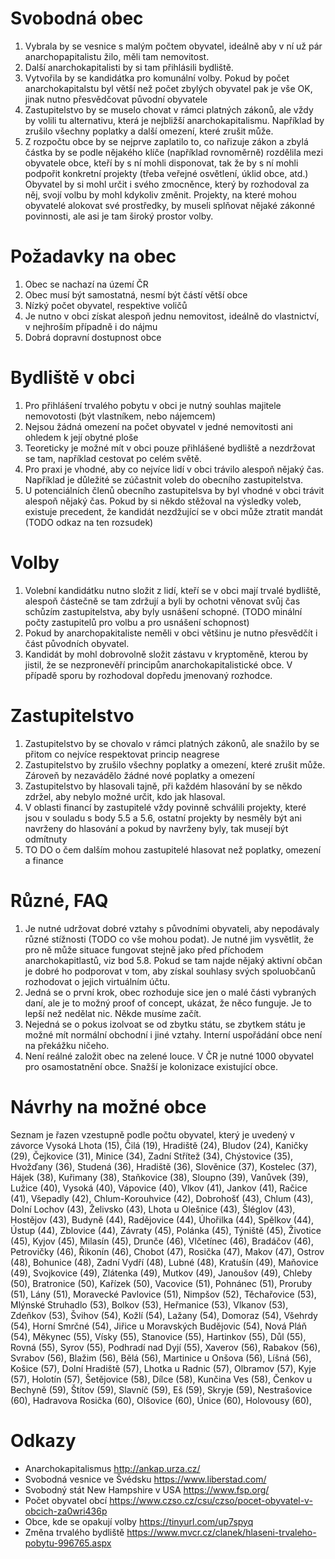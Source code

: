 # Svobodná obec
1. Vybrala by se vesnice s malým počtem obyvatel, ideálně aby v ní už pár anarchopapitalistu žilo, měli tam nemovitost. 
1. Další anarchokapitalisti by si tam přihlásili bydliště.
1. Vytvořila by se kandidátka pro komunální volby.  Pokud by počet anarchokapitalstu  byl větší než počet zbylých obyvatel pak je vše OK, jinak nutno přesvědčovat původní obyvatele
1. Zastupitelstvo by se muselo chovat v rámci platných zákonů, ale vždy by volili tu alternativu, která je nejbližší anarchokapitalismu. Například by zrušilo všechny poplatky a další omezení, které zrušit může.
1. Z rozpočtu obce by se nejprve zaplatilo to, co nařizuje zákon a zbylá částka by se podle nějakého klíče (například rovnoměrně) rozdělila mezi obyvatele obce, kteří by s ní mohli disponovat, tak že by s ní mohli podpořit konkretní projekty (třeba veřejné osvětlení, úklid obce, atd.) Obyvatel by si mohl určit i svého zmocněnce, který by rozhodoval za něj, svojí volbu by mohl kdykoliv změnit. Projekty, na které mohou obyvatelé alokovat své prostředky, by museli splňovat nějaké zákonné povinnosti, ale asi je tam široký prostor volby.


# Požadavky na obec
1. Obec se nachazí na území ČR
1. Obec musí být samostatná, nesmí být částí větší obce
1. Nízký počet obyvatel, respektive voličů
1. Je nutno v obci získat alespoň jednu nemovitost, ideálně do vlastnictví, v nejhroším případně i do nájmu
1. Dobrá dopravní dostupnost obce

# Bydliště v obci
1. Pro přihlášení trvalého pobytu v obci je nutný souhlas majitele nemovotosti (být vlastníkem, nebo nájemcem)
1. Nejsou žádná omezení na počet obyvatel v jedné nemovitosti ani ohledem k její obytné ploše
1. Teoreticky je možné mít v obci pouze přihlášené bydliště a nezdržovat se tam, například cestovat po celém světě. 
1. Pro praxi je vhodné, aby co nejvíce lidí v obci trávilo alespoň nějaký čas. Například je důležité se zúčastnit voleb do obecního zastupitelstva. 
1. U potenciálních členů obecního zastupitelsva by byl vhodné v obci trávit alespoň nějaký čas. Pokud by si někdo stěžoval na výsledky voleb, existuje precedent, že kandidát nezdžující se v obci může ztratit mandát (TODO odkaz na ten rozsudek)

# Volby
1. Volební kandidátku nutno složit z lidí, kteří se v obci mají trvalé bydliště, alespoň částečně se tam zdržují a byli by ochotni věnovat svůj čas schůzím zastupitelstva, aby byly usnášení schopné. (TODO minální počty zastupitelů pro volbu a pro usnášení schopnost)
1. Pokud by anarchopakitaliste neměli v obci většinu je nutno přesvědčít i část původních obyvatel.
1. Kandidát by mohl dobrovolně složit zástavu v kryptoměně, kterou by jistil, že se nezpronevěří principům anarchokapitalistické obce. V případě sporu by rozhodoval dopředu jmenovaný rozhodce.

# Zastupitelstvo
1. Zastupitelstvo by se chovalo v rámci platných zákonů, ale snažilo by se přitom co nejvíce respektovat princip neagrese
1. Zastupitelstvo by zrušilo všechny poplatky a omezení, které zrušit může. Zároveň by nezavádělo žádné nové poplatky a omezení
1. Zastupitelstvo by hlasovali tajně, při každém hlasování by se někdo zdržel, aby nebylo možné určit, kdo jak hlasoval.
1. V oblasti financí by zastupitelé vždy povinně schválili projekty, které jsou v souladu s body 5.5 a 5.6, ostatní projekty by nesměly být ani navrženy do hlasování a pokud by navrženy byly, tak musejí být odmítnuty
1. TO DO o čem dalším mohou zastupitelé hlasovat než poplatky, omezení a finance

# Různé, FAQ
1. Je nutné udržovat dobré vztahy s původními obyvateli, aby nepodávaly různé stížnosti (TODO co vše mohou podat). Je nutné jim vysvětlit, že pro ně může situace fungovat stejně jako před příchodem anarchokapitlastů, viz bod 5.8. Pokud se tam najde nějaký aktivní občan je dobré ho podporovat v tom, aby získal souhlasy svých spoluobčanů rozhodovat o jejich virtuálním účtu.
1. Jedná se o první krok, obec rozhoduje sice jen o malé části vybraných daní, ale je to možný proof of concept, ukázat, že něco funguje. Je to lepší než nedělat nic. Někde musíme začít.
1. Nejedná se o pokus izolvoat se od zbytku státu, se zbytkem státu je možné mít normální obchodní i jiné vztahy. Interní uspořádání obce není na překážku ničeho.
1. Není reálné založit obec na zelené louce. V ČR je nutné 1000 obyvatel pro osamostatnění obce. Snažší je kolonizace existující obce.

# Návrhy na možné obce
Seznam je řazen vzestupně podle počtu obyvatel, který je uvedený v závorce 
Vysoká Lhota (15), Čilá (19), Hradiště (24), Bludov (24), Kaničky (29), Čejkovice (31), Minice (34), Zadní Střítež (34), Chýstovice (35), Hvožďany (36), Studená (36), Hradiště (36), Slověnice (37), Kostelec (37), Hájek (38), Kuřimany (38), Staňkovice (38), Sloupno (39), Vanůvek (39), Lužice (40), Vysoká (40), Vápovice (40), Vlkov (41), Jankov (41), Račice (41), Všepadly (42), Chlum-Korouhvice (42), Dobrohošť (43), Chlum (43), Dolní Lochov (43), Želivsko (43), Lhota u Olešnice (43), Šléglov (43), Hostějov (43), Budyně (44), Radějovice (44), Úhořilka (44), Spělkov (44), Ústup (44), Zblovice (44), Závraty (45), Polánka (45), Týniště (45), Životice (45), Kyjov (45), Milasín (45), Drunče (46), Vlčetínec (46), Bradáčov (46), Petrovičky (46), Řikonín (46), Chobot (47), Rosička (47), Makov (47), Ostrov (48), Bohunice (48), Zadní Vydří (48), Lubné (48), Kratušín (49), Maňovice (49), Svojkovice (49), Zlátenka (49), Mutkov (49), Janoušov (49), Chleby (50), Bratronice (50), Kařízek (50), Vacovice (51), Pohnánec (51), Proruby (51), Lány (51), Moravecké Pavlovice (51), Nimpšov (52), Těchařovice (53), Mlýnské Struhadlo (53), Bolkov (53), Heřmanice (53), Vlkanov (53), Zdeňkov (53), Švihov (54), Kožlí (54), Lažany (54), Domoraz (54), Všehrdy (54), Horní Smrčné (54), Jiřice u Moravských Budějovic (54), Nová Pláň (54), Měkynec (55), Vísky (55), Stanovice (55), Hartinkov (55), Důl (55), Rovná (55), Syrov (55), Podhradí nad Dyjí (55), Xaverov (56), Rabakov (56), Svrabov (56), Blažim (56), Bělá (56), Martinice u Onšova (56), Líšná (56), Košice (57), Dolní Hradiště (57), Lhotka u Radnic (57), Olbramov (57), Kyje (57), Holotín (57), Šetějovice (58), Dílce (58), Kunčina Ves (58), Čenkov u Bechyně (59), Štítov (59), Slavníč (59), Eš (59), Skryje (59), Nestrašovice (60), Hadravova Rosička (60), Olšovice (60), Únice (60), Holovousy (60), 

# Odkazy
- Anarchokapitalismus http://ankap.urza.cz/
- Svobodná vesnice ve Švédsku https://www.liberstad.com/
- Svobodný stát New Hampshire v USA https://www.fsp.org/
- Počet obyvatel obcí https://www.czso.cz/csu/czso/pocet-obyvatel-v-obcich-za0wri436p
- Obce, kde se opakují volby https://tinyurl.com/up7spyq
- Změna trvalého bydliště https://www.mvcr.cz/clanek/hlaseni-trvaleho-pobytu-996765.aspx
